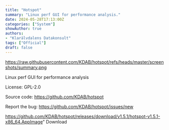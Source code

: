 ```yaml
---
title: "Hotspot"
summary: "Linux perf GUI for performance analysis."
date: 2024-05-28T17:13:00Z
categories: ["System"]
showAuthor: true
authors:
- "Klarälvdalens Datakonsult"
tags: ["Official"]
draft: false
---
```


https://raw.githubusercontent.com/KDAB/hotspot/refs/heads/master/screenshots/summary.png

Linux perf GUI for performance analysis

License: GPL-2.0

Source code: <https://github.com/KDAB/hotspot>

Report the bug: <https://github.com/KDAB/hotspot/issues/new>  

https://github.com/KDAB/hotspot/releases/download/v1.5.1/hotspot-v1.5.1-x86_64.AppImage" 
Download
